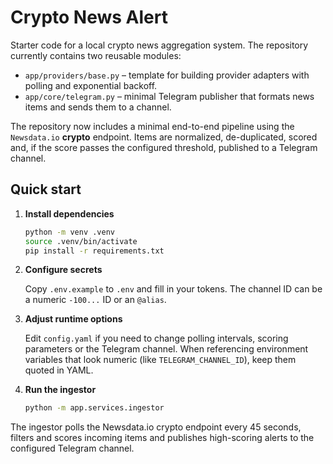 # Crypto News Alert

Starter code for a local crypto news aggregation system.  The repository
currently contains two reusable modules:

* `app/providers/base.py` – template for building provider adapters with
  polling and exponential backoff.
* `app/core/telegram.py` – minimal Telegram publisher that formats news items
  and sends them to a channel.

The repository now includes a minimal end-to-end pipeline using the
`Newsdata.io` **crypto** endpoint.  Items are normalized, de-duplicated,
scored and, if the score passes the configured threshold, published to a
Telegram channel.

## Quick start

1. **Install dependencies**

   ```bash
   python -m venv .venv
   source .venv/bin/activate
   pip install -r requirements.txt
   ```

2. **Configure secrets**

   Copy `.env.example` to `.env` and fill in your tokens. The channel ID can
   be a numeric `-100...` ID or an `@alias`.

3. **Adjust runtime options**

   Edit `config.yaml` if you need to change polling intervals, scoring
   parameters or the Telegram channel. When referencing environment variables
   that look numeric (like `TELEGRAM_CHANNEL_ID`), keep them quoted in YAML.

4. **Run the ingestor**

   ```bash
   python -m app.services.ingestor
   ```

The ingestor polls the Newsdata.io crypto endpoint every 45 seconds, filters
and scores incoming items and publishes high-scoring alerts to the configured
Telegram channel.